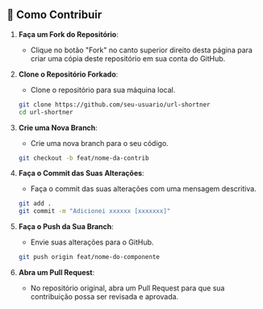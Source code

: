 

## 🚀 Como Contribuir

1. **Faça um Fork do Repositório**:
   - Clique no botão "Fork" no canto superior direito desta página para criar uma cópia deste repositório em sua conta do GitHub.

2. **Clone o Repositório Forkado**:
   - Clone o repositório para sua máquina local.
   ```bash
   git clone https://github.com/seu-usuario/url-shortner
   cd url-shortner
   ```

3. **Crie uma Nova Branch**:
   - Crie uma nova branch para o seu código.
   ```bash
   git checkout -b feat/nome-da-contrib
   ```



4. **Faça o Commit das Suas Alterações**:
   - Faça o commit das suas alterações com uma mensagem descritiva.
   ```bash
   git add .
   git commit -m "Adicionei xxxxxx [xxxxxxx]"
   ```

5. **Faça o Push da Sua Branch**:
   - Envie suas alterações para o GitHub.
   ```bash
   git push origin feat/nome-do-componente
   ```

9. **Abra um Pull Request**:
   - No repositório original, abra um Pull Request para que sua contribuição possa ser revisada e aprovada.


